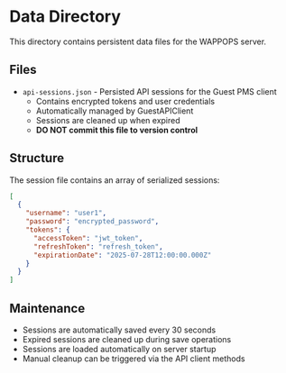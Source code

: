# Data Directory

This directory contains persistent data files for the WAPPOPS server.

## Files

- `api-sessions.json` - Persisted API sessions for the Guest PMS client
  - Contains encrypted tokens and user credentials
  - Automatically managed by GuestAPIClient
  - Sessions are cleaned up when expired
  - **DO NOT commit this file to version control**

## Structure

The session file contains an array of serialized sessions:

```json
[
  {
    "username": "user1",
    "password": "encrypted_password",
    "tokens": {
      "accessToken": "jwt_token",
      "refreshToken": "refresh_token",
      "expirationDate": "2025-07-28T12:00:00.000Z"
    }
  }
]
```

## Maintenance

- Sessions are automatically saved every 30 seconds
- Expired sessions are cleaned up during save operations
- Sessions are loaded automatically on server startup
- Manual cleanup can be triggered via the API client methods
